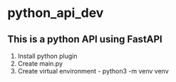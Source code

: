 # python_api_dev

## This is a python API using FastAPI

1. Install python plugin
2. Create main.py
3. Create virtual environment - python3 -m venv venv
